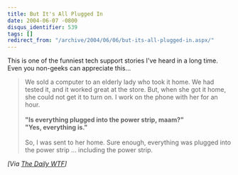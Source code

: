 ```yaml
---
title: But It's All Plugged In
date: 2004-06-07 -0800
disqus_identifier: 539
tags: []
redirect_from: "/archive/2004/06/06/but-its-all-plugged-in.aspx/"
---
```


This is one of the funniest tech support stories I've heard in a long
time. Even you non-geeks can appreciate this...

> We sold a computer to an elderly lady who took it home. We had tested
> it, and it worked great at the store. But, when she got it home, she
> could not get it to turn on. I work on the phone with her for an hour.
> \
> \
>  **"Is everything plugged into the power strip, maam?"\
> "Yes, everything is."**\
> \
>  So, I was sent to her home. Sure enough, everything was plugged into
> the power strip ... including the power strip.

*[Via [The Daily
WTF](http://TheDailyWTF.com/archive/2004/06/07/224.aspx)]*

